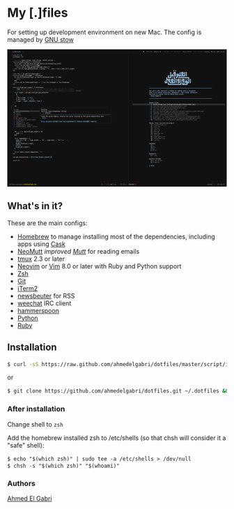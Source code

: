 # My [.]files

For setting up development environment on new Mac. The config is managed by [GNU stow](https://www.gnu.org/software/stow/)

![screenshot](https://raw.githubusercontent.com/ahmedelgabri/dotfiles/master/screenshot.png)

## What's in it?

These are the main configs:

- [Homebrew](https://brew.sh/) to manage installing most of the dependencies, including apps using [Cask](https://github.com/caskroom/homebrew-cask)
- [NeoMutt](https://www.neomutt.org/) _improved [Mutt](http://www.mutt.org/)_ for reading emails
- [tmux](http://tmux.sourceforge.net/) 2.3 or later
- [Neovim](https://neovim.io) or [Vim](http://www.vim.org/) 8.0 or later with Ruby and Python support
- [Zsh](http://www.zsh.org/)
- [Git](http://git-scm.com/)
- [iTerm2](http://www.iterm2.com/)
- [newsbeuter](http://newsbeuter.org/) for RSS
- [weechat](https://weechat.org/) IRC client
- [hammerspoon](http://www.hammerspoon.org/)
- [Python](https://www.python.org/)
- [Ruby](https://www.ruby-lang.org/)

## Installation

```sh
$ curl -sS https://raw.github.com/ahmedelgabri/dotfiles/master/script/install | sh
```
or

```sh
$ git clone https://github.com/ahmedelgabri/dotfiles.git ~/.dotfiles && cd ~/.dotfiles && make install
```

### After installation

Change shell to `zsh`

Add the homebrew installed zsh to /etc/shells (so that chsh will consider it a "safe" shell):

    $ echo "$(which zsh)" | sudo tee -a /etc/shells > /dev/null
    $ chsh -s "$(which zsh)" "$(whoami)"

### Authors

[Ahmed El Gabri](https://twitter.com/AhmedElGabri)
